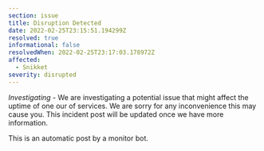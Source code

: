```yaml
---
section: issue
title: Disruption Detected
date: 2022-02-25T23:15:51.194299Z
resolved: true
informational: false
resolvedWhen: 2022-02-25T23:17:03.178972Z
affected:
  - Snikket
severity: disrupted
---
```

*Investigating* - We are investigating a potential issue that might affect the uptime of one our of services. We are sorry for any inconvenience this may cause you. This incident post will be updated once we have more information.

This is an automatic post by a monitor bot.
        